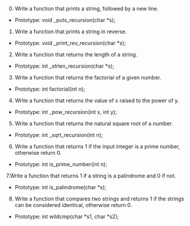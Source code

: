 0. Write a function that prints a string, followed by a new line.
- Prototype: void _puts_recursion(char *s);

1. Write a function that prints a string in reverse.
- Prototype: void _print_rev_recursion(char *s);

2. Write a function that returns the length of a string.
- Prototype: int _strlen_recursion(char *s);

3. Write a function that returns the factorial of a given number.
- Prototype: int factorial(int n);

4. Write a function that returns the value of x raised to the power of y.
- Prototype: int _pow_recursion(int x, int y);

5. Write a function that returns the natural square root of a number.
- Prototype: int _sqrt_recursion(int n);

6. Write a function that returns 1 if the input integer is a prime number, otherwise return 0.
- Prototype: int is_prime_number(int n);

7.Write a function that returns 1 if a string is a palindrome and 0 if not.
- Prototype: int is_palindrome(char *s);

8. Write a function that compares two strings and returns 1 if the strings can be considered
identical, otherwise return 0.
- Prototype: int wildcmp(char *s1, char *s2);

